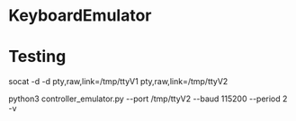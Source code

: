 # KeyboardEmulator

# Testing
socat -d -d pty,raw,link=/tmp/ttyV1 pty,raw,link=/tmp/ttyV2

python3 controller_emulator.py --port /tmp/ttyV2 --baud 115200 --period 2 -v